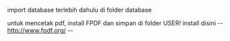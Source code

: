 import database terlebih dahulu di folder database

untuk mencetak pdf, install FPDF dan simpan di folder USER! 
install disini -- http://www.fpdf.org/ --
